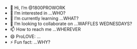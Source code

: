 - 👋 Hi, I’m @1800PROWORK
- 👀 I’m interested in ...WHO?
- 🌱 I’m currently learning ...WHAT?
- 💞️ I’m looking to collaborate on ...WAFFLES WEDNESDAYS?
- 📫 How to reach me ...WHEREVER
- 😄 ProLOVE: ...
- ⚡ Fun fact: ...WHY?

<!---
1800PROWORK/1800PROWORK is a ✨ special![912BD36B-E819-47A7-BD83-1782F88602F1](https://github.com/user-attachments/assets/9f9f5457-7c64-40fa-8eb4-a9f41456cb95)
![3E02726F-1CA1-4FFC-8CF2-BD6ECCFDA9C3](https://github.com/user-attachments/assets/4487e234-7826-4e0d-af5e-f625a9365c82)
![2C300BEF-5834-441D-A265-EEED327586F6](https://github.com/user-attachments/assets/cd73b0c3-7a13-45bb-8034-0528d15eb774)
 ✨ repository because its `README.md` (this file) appears on your GitHub profile.
You can click the Preview link to take a look at your changes.
--->
